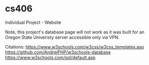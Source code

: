 # cs406
Individual Project - Website 

Note, this project's database page will not work as it was built for an Oregon State Univeristy server accessible only via VPN. 

Citations: 
  https://www.w3schools.com/w3css/w3css_templates.asp
  https://github.com/AndrejPHP/w3schools-database 
  https://www.w3schools.com/sql/default.asp 
